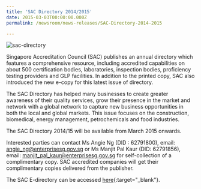 ```yaml
---
title: 'SAC Directory 2014/2015'
date: 2015-03-03T00:00:00.000Z
permalink: /newsroom/news-releases/SAC-Directory-2014-2015

---
```



![sac-directory](/images/press-release/documents/SAC-Directory-2014-2015.png)

Singapore Accreditation Council (SAC) publishes an annual directory which features a comprehensive resource, including accredited capabilities on about 500 certification bodies, laboratories, inspection bodies, proficiency testing providers and GLP facilities. In addition to the printed copy, SAC also introduced the new e-copy for this latest issue of directory.

The SAC Directory has helped many businesses to create greater awareness of their quality services, grow their presence in the market and network with a global network to capture new business opportunities in both the local and global markets. This issue focuses on the construction, biomedical, energy management, petrochemicals and food industries.
 
The SAC Directory 2014/15 will be available from March 2015 onwards.
 
Interested parties can contact Ms Angie Ng (DID : 62791800), email: <angie_ng@enterprisesg.gov.sg> or Ms Manjit Pal Kaur (DID: 62791856), email: <manjit_pal_kaur@enterprisesg.gov.sg> for self-collection of a complimentary copy. SAC accredited companies will get their complimentary copies delivered from the publisher.
  
The SAC E-directory can be accessed [here](http://www.multinine.com.sg/SAC14-Flipbook/index.html){:target="_blank"}.
